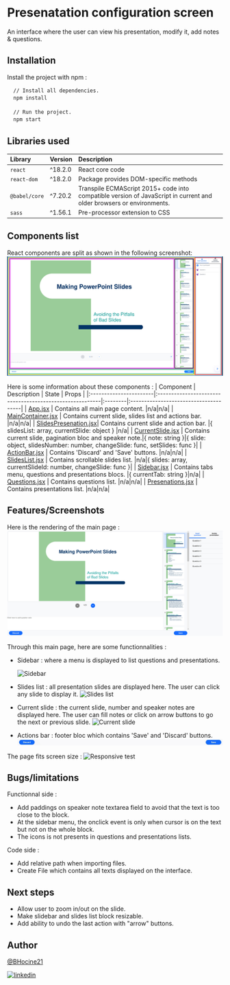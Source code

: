 
# Presenatation configuration screen

An interface where the user can view his presentation, modify it, add notes & questions.


## Installation

Install the project with npm :

```bash
  // Install all dependencies.
  npm install

  // Run the project.
  npm start
```

## Libraries used

| Library      | Version | Description                           |
|:-------------|:--------|:--------------------------------------|
| `react`      | ^18.2.0 | React core code                       |
| `react-dom`  | ^18.2.0 | Package provides DOM-specific methods |
| `@babel/core`| ^7.20.2 | Transpile ECMAScript 2015+ code into compatible version of JavaScript in current and older browsers or environments. |
| `sass`       | ^1.56.1 | Pre-processor extension to CSS        |



## Components list
React components are split as shown in the following screenshot:
![React components](./screenshots/react-components.jpg)

Here is some information about these components :
| Component              | Description                                              | State | Props  |
|:-----------------------|:---------------------------------------------------------|:--------|:--------------------------------------|
| [App.jsx](./src/App.jsx)              | Contains all main page content.                          |n/a|n/a|
| [MainContainer.jsx](./src/components/MainContainer/MainContainer.jsx)    | Contains current slide, slides list and actions bar.     |n/a|n/a|
| [SlidesPresenation.jsx](./src/components/SlidesPresentation/SlidesPresentation.jsx)| Contains current slide and action bar.                   |{ slidesList: array, currentSlide: object } |n/a|
| [CurrentSlide.jsx](./src/components/SlidesPresentation/CurrentSlide/CurrentSlide.jsx)     | Contains current slide, pagination bloc and speaker note.|{ note: string }|{ slide: object, slidesNumber: number, changeSlide: func, setSlides: func }|
| [ActionBar.jsx](./src/components/ActionsBar/ActionsBar.jsx)        | Contains 'Discard' and 'Save' buttons.                   |n/a|n/a|
| [SlidesList.jsx](./src/components/SlidesPresentation/SlidesList/SlidesList.jsx)       | Contains scrollable slides list.                         |n/a|{ slides: array, currentSlideId: number, changeSlide: func }|
| [Sidebar.jsx](./src/components/Sidebar/SideBar.jsx)          | Contains tabs menu, questions and presentations blocs.   |{ currentTab: string }|n/a|
| [Questions.jsx](./src/components/Sidebar/Questions/Questions.jsx)        | Contains questions list.                                 |n/a|n/a|
| [Presenations.jsx](./src/components/Sidebar/Presentations/Presentations.jsx)     | Contains presentations list.                             |n/a|n/a|


## Features/Screenshots
Here is the rendering of the main page :
![Main page](./screenshots/main-page.png)

Through this main page, here are some functionnalities :
- Sidebar : where a menu is displayed to list questions and presentations.

  ![Sidebar](./screenshots/Sidebar.gif)


- Slides list : all presentation slides are displayed here. The user can click any slide to display it.
![Slides list](./screenshots/slides-list.gif)

- Current slide : the current slide, number and speaker notes are displayed here. The user can fill notes or click on arrow buttons to go the next or previous slide.
![Current slide](./screenshots/current-slide.gif)

- Actions bar : footer bloc which contains 'Save' and 'Discard' buttons.
![Action bar](./screenshots/actions-bar.gif)

The page fits screen size :
![Responsive test](./screenshots/responsive-test.gif)

## Bugs/limitations
Functionnal side :
- Add paddings on speaker note textarea field to avoid that the text is too close to the block.
- At the sidebar menu, the onclick event is only when cursor is on the text but not on the whole block.
- The icons is not presents in questions and presentations lists.

Code side :
- Add relative path when importing files.
- Create File which contains all texts displayed on the interface.

## Next steps

- Allow user to zoom in/out on the slide.
- Make slidebar and slides list block resizable.
- Add ability to undo the last action with "arrow" buttons.


## Author

[@BHocine21](https://www.github.com/octokatherine)

[![linkedin](https://img.shields.io/badge/linkedin-0A66C2?style=for-the-badge&logo=linkedin&logoColor=white)](https://www.linkedin.com/in/hocine-bouhlala-407025132/)

